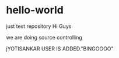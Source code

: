 # hello-world
just test repository
Hi Guys 

we are doing source controlling

jYOTISANKAR USER IS ADDED."BINGOOOO"  
